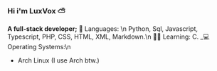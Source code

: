 ### Hi i'm LuxVox ⛅

**A full-stack developer;**
💬 Languages: \n
Python, Sql, Javascript, Typescript, PHP, CSS, HTML, XML, Markdown.\n
🧑‍🎓 Learning: C.
_💻 Operating Systems:\n
- Arch Linux (I use Arch btw.)
